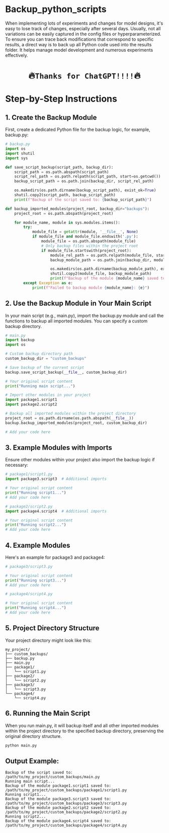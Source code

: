 # Backup_python_scripts
When implementing lots of experiments and changes for model designs, it's easy to lose track of changes, especially after several days. Usually, not all variations can be easily captured in the config files or hyperparameterized. To ensure you can trace back modifications that correspond to specific results, a direct way is to back up all Python code used into the results folder. It helps manage model development and numerous experiments effectively.

# <p align=center>🔥` Thanks for ChatGPT!!!! `🔥</p>

# Step-by-Step Instructions
## 1. Create the Backup Module
First, create a dedicated Python file for the backup logic, for example, backup.py:

```python
# backup.py
import os
import shutil
import sys

def save_script_backup(script_path, backup_dir):
    script_path = os.path.abspath(script_path)
    script_rel_path = os.path.relpath(script_path, start=os.getcwd())
    backup_script_path = os.path.join(backup_dir, script_rel_path)

    os.makedirs(os.path.dirname(backup_script_path), exist_ok=True)
    shutil.copy2(script_path, backup_script_path)
    print(f"Backup of the script saved to: {backup_script_path}")

def backup_imported_modules(project_root, backup_dir="backups"):
    project_root = os.path.abspath(project_root)

    for module_name, module in sys.modules.items():
        try:
            module_file = getattr(module, '__file__', None)
            if module_file and module_file.endswith('.py'):
                module_file = os.path.abspath(module_file)
                # Only backup files within the project root
                if module_file.startswith(project_root):
                    module_rel_path = os.path.relpath(module_file, start=project_root)
                    backup_module_path = os.path.join(backup_dir, module_rel_path)

                    os.makedirs(os.path.dirname(backup_module_path), exist_ok=True)
                    shutil.copy2(module_file, backup_module_path)
                    print(f"Backup of the module {module_name} saved to: {backup_module_path}")
        except Exception as e:
            print(f"Failed to backup module {module_name}: {e}")

```

## 2. Use the Backup Module in Your Main Script
In your main script (e.g., main.py), import the backup.py module and call the functions to backup all imported modules. You can specify a custom backup directory.

```python
# main.py
import backup
import os

# Custom backup directory path
custom_backup_dir = "custom_backups"

# Save backup of the current script
backup.save_script_backup(__file__, custom_backup_dir)

# Your original script content
print("Running main script...")

# Import other modules in your project
import package1.script1
import package2.script2

# Backup all imported modules within the project directory
project_root = os.path.dirname(os.path.abspath(__file__))
backup.backup_imported_modules(project_root, custom_backup_dir)

# Add your code here

```


## 3. Example Modules with Imports
Ensure other modules within your project also import the backup logic if necessary:

```python
# package1/script1.py
import package3.script3  # Additional imports

# Your original script content
print("Running script1...")
# Add your code here
```

```python
# package2/script2.py
import package4.script4  # Additional imports

# Your original script content
print("Running script2...")
# Add your code here
```
## 4. Example Modules
Here's an example for package3 and package4:

```python
# package3/script3.py

# Your original script content
print("Running script3...")
# Add your code here
```

```python
# package4/script4.py

# Your original script content
print("Running script4...")
# Add your code here
```

## 5. Project Directory Structure
Your project directory might look like this:
```
my_project/
├── custom_backups/
├── backup.py
├── main.py
├── package1/
│   └── script1.py
├── package2/
│   └── script2.py
├── package3/
│   └── script3.py
└── package4/
    └── script4.py
```

## 6. Running the Main Script
When you run main.py, it will backup itself and all other imported modules within the project directory to the specified backup directory, preserving the original directory structure.
```python
python main.py
```

## Output Example:
```
Backup of the script saved to: /path/to/my_project/custom_backups/main.py
Running main script...
Backup of the module package1.script1 saved to: /path/to/my_project/custom_backups/package1/script1.py
Running script1...
Backup of the module package3.script3 saved to: /path/to/my_project/custom_backups/package3/script3.py
Backup of the module package2.script2 saved to: /path/to/my_project/custom_backups/package2/script2.py
Running script2...
Backup of the module package4.script4 saved to: /path/to/my_project/custom_backups/package4/script4.py
```

